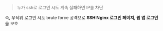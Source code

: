 > 누가 ssh로 로그인 시도 계속 실패하면 IP를 차단

즉, 무작위 로그인 시도 brute force 공격으로 **SSH Nginx 로그인 페이지, 웹 앱 로그인**을 보호

